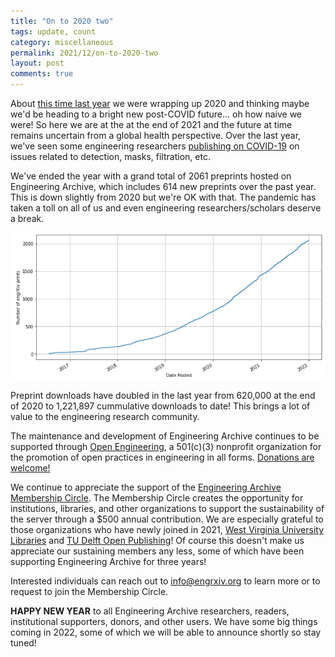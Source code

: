 ```yaml
---
title: "On to 2020 two"
tags: update, count
category: miscellaneous
permalink: 2021/12/on-to-2020-two
layout: post
comments: true
---
```


About [this time last year](https://blog.engrxiv.org/2020/12/done-with-2020) we were wrapping up 2020 and thinking maybe we'd be heading to a bright new post-COVID future... oh how naive we were!  So here we are at the at the end of 2021 and the future at time remains uncertain from a global health perspective. Over the last year, we've seen some engineering researchers [publishing on COVID-19](https://engrxiv.org/discover?q=tags%3A(COVID-19%20OR%20COVID%20OR%20COVID19)) on issues related to detection, masks, filtration, etc. 

We've ended the year with a grand total of 2061 preprints hosted on Engineering Archive, which includes 614 new preprints over the past year. This is down slightly from 2020 but we're OK with that. The pandemic has taken a toll on all of us and even engineering researchers/scholars deserve a break.

![engrXiv cummulative preprint count](/images/20211231-cummulative-preprints.png)

Preprint downloads have doubled in the last year from 620,000 at the end of 2020 to 1,221,897 cummulative downloads to date! This brings a lot of value to the engineering research community.

The maintenance and development of Engineering Archive continues to be supported through [Open Engineering](https://www.openengr.com/), a 501(c)(3) nonprofit organization for the promotion of open practices in engineering in all forms. [Donations are welcome!](https://www.openengr.com/donate/)

We continue to appreciate the support of the [Engineering Archive Membership Circle](https://blog.engrxiv.org/membership-circle/). The Membership Circle creates the opportunity for institutions, libraries, and other organizations to support the sustainability of the server through a $500 annual contribution. We are especially grateful to those organizations who have newly joined in 2021, [West Virginia University Libraries](https://library.wvu.edu/) and [TU Delft Open Publishing](https://www.tudelft.nl/library/tu-delft-open-science/os/open-publishing)! Of course this doesn't make us appreciate our sustaining members any less, some of which have been supporting Engineering Archive for three years!

Interested individuals can reach out to [info@engrxiv.org](mailto:info@engrxiv.org) to learn more or to request to join the Membership Circle. 

**HAPPY NEW YEAR** to all Engineering Archive researchers, readers, institutional supporters, donors, and other users. We have some big things coming in 2022, some of which we will be able to announce shortly so stay tuned!
